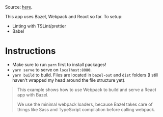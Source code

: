 Source: [here](https://github.com/bazelbuild/rules_nodejs/tree/stable/examples/react_webpack).

This app uses Bazel, Webpack and React so far. To setup:

- Linting with TSLint/prettier
- Babel

# Instructions

- Make sure to run `yarn` first to install packages!
- `yarn serve` to serve on `localhost:8080`.
- `yarn build` to build. Files are located in `bazel-out` and `dist` folders (I still haven't wrapped my head around the file structure yet).

> This example shows how to use Webpack to build and serve a React app with Bazel.
>
> We use the minimal webpack loaders, because Bazel takes care of things like Sass and TypeScript compilation before calling webpack.
